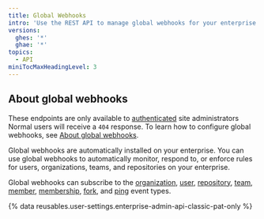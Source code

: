 ```yaml
---
title: Global Webhooks
intro: 'Use the REST API to manage global webhooks for your enterprise.'
versions:
  ghes: '*'
  ghae: '*'
topics:
  - API
miniTocMaxHeadingLevel: 3
---
```


## About global webhooks

These endpoints are only available to [authenticated](/rest/overview/resources-in-the-rest-api#authentication) site administrators Normal users will receive a `404` response. To learn how to configure global webhooks, see [About global webhooks](/enterprise/admin/user-management/about-global-webhooks).

Global webhooks are automatically installed on your enterprise. You can use global webhooks to automatically monitor, respond to, or enforce rules for users, organizations, teams, and repositories on your enterprise.

Global webhooks can subscribe to the [organization](/developers/webhooks-and-events/webhook-events-and-payloads#organization), [user](/developers/webhooks-and-events/webhook-events-and-payloads#user), [repository](/developers/webhooks-and-events/webhook-events-and-payloads#repository), [team](/developers/webhooks-and-events/webhook-events-and-payloads#team), [member](/developers/webhooks-and-events/webhook-events-and-payloads#member), [membership](/developers/webhooks-and-events/webhook-events-and-payloads#membership), [fork](/developers/webhooks-and-events/webhook-events-and-payloads#fork), and [ping](/developers/webhooks-and-events/about-webhooks#ping-event) event types.

{% data reusables.user-settings.enterprise-admin-api-classic-pat-only %}
